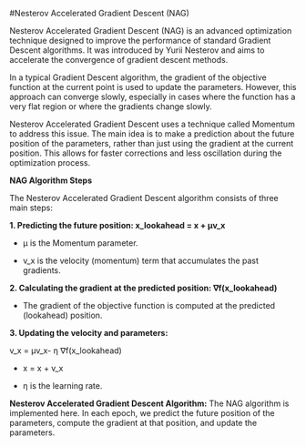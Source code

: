 #Nesterov Accelerated Gradient Descent (NAG)

Nesterov Accelerated Gradient Descent (NAG) is an advanced optimization technique designed to improve the performance of standard Gradient Descent algorithms. It was introduced by Yurii Nesterov and aims to accelerate the convergence of gradient descent methods.

In a typical Gradient Descent algorithm, the gradient of the objective function at the current point is used to update the parameters. However, this approach can converge slowly, especially in cases where the function has a very flat region or where the gradients change slowly.

Nesterov Accelerated Gradient Descent uses a technique called Momentum to address this issue. The main idea is to make a prediction about the future position of the parameters, rather than just using the gradient at the current position. This allows for faster corrections and less oscillation during the optimization process.

**NAG Algorithm Steps**

The Nesterov Accelerated Gradient Descent algorithm consists of three main steps:

**1. Predicting the future position: x_lookahead  = x + μv_x**

   - μ is the Momentum parameter.
     
   - v_x is the velocity (momentum) term that accumulates the past gradients.
     
**2. Calculating the gradient at the predicted position: ∇f(x_lookahead)**

   - The gradient of the objective function is computed at the predicted (lookahead) position.
     
**3. Updating the velocity and parameters:**

v_x  = μv_x- η ∇f(x_lookahead)
    
   - x = x + v_x
     
   - η is the learning rate.


**Nesterov Accelerated Gradient Descent Algorithm:**
The NAG algorithm is implemented here. In each epoch, we predict the future position of the parameters, compute the gradient at that position, and update the parameters.
